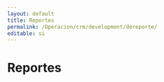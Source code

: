 ```yaml
---
layout: default
title: Reportes
permalink: /Operacion/crm/development/dereporte/
editable: si
---
```


# Reportes


